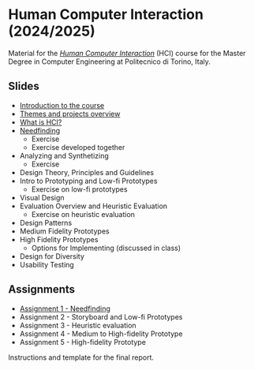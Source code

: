 # Human Computer Interaction (2024/2025)

Material for the _[Human Computer Interaction](https://github.com/polito-hci-2024)_ (HCI) course for the Master Degree in Computer Engineering at Politecnico di Torino, Italy.

## Slides

* [Introduction to the course](./slides/00-intro.pdf)
* [Themes and projects overview](./slides/00-themes-projects-overview.pdf)
* [What is HCI?](./slides/01-whatisHCI.pdf)
* [Needfinding](./slides/02-needfinding.pdf)
  * Exercise
  * Exercise developed together
* Analyzing and Synthetizing
  * Exercise
* Design Theory, Principles and Guidelines
* Intro to Prototyping and Low-fi Prototypes
  * Exercise on low-fi prototypes
* Visual Design
* Evaluation Overview and Heuristic Evaluation
  * Exercise on heuristic evaluation
* Design Patterns
* Medium Fidelity Prototypes
* High Fidelity Prototypes
  * Options for Implementing (discussed in class)
* Design for Diversity
* Usability Testing


## Assignments
* [Assignment 1 - Needfinding](./assignments/A1-needfinding.pdf)
* Assignment 2 - Storyboard and Low-fi Prototypes
* Assignment 3 - Heuristic evaluation
* Assignment 4 - Medium to High-fidelity Prototype
* Assignment 5 - High-fidelity Prototype

Instructions and template for the final report.
